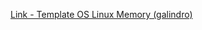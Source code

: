 [Link - Template OS Linux Memory (galindro)](https://github.com/galindro/zabbix-enhanced-templates)
